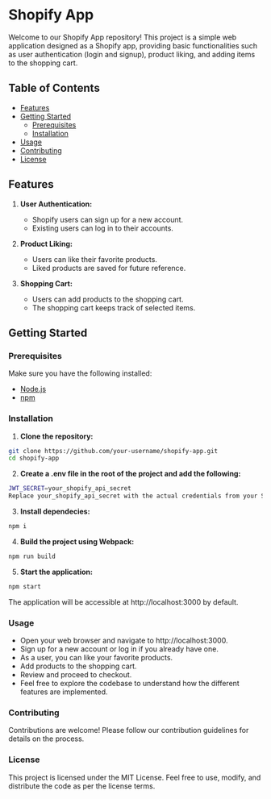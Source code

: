 # Shopify App

Welcome to our Shopify App repository! This project is a simple web application designed as a Shopify app, providing basic functionalities such as user authentication (login and signup), product liking, and adding items to the shopping cart.

## Table of Contents

- [Features](#features)
- [Getting Started](#getting-started)
  - [Prerequisites](#prerequisites)
  - [Installation](#installation)
- [Usage](#usage)
- [Contributing](#contributing)
- [License](#license)

## Features

1. **User Authentication:**
   - Shopify users can sign up for a new account.
   - Existing users can log in to their accounts.

2. **Product Liking:**
   - Users can like their favorite products.
   - Liked products are saved for future reference.

3. **Shopping Cart:**
   - Users can add products to the shopping cart.
   - The shopping cart keeps track of selected items.

## Getting Started

### Prerequisites

Make sure you have the following installed:

- [Node.js](https://nodejs.org/)
- [npm](https://www.npmjs.com/)

### Installation

1. **Clone the repository:**

  ```bash
  git clone https://github.com/your-username/shopify-app.git
  cd shopify-app
  ```
2. **Create a .env file in the root of the project and add the following:**
  ```bash
  JWT_SECRET=your_shopify_api_secret
  Replace your_shopify_api_secret with the actual credentials from your Shopify Partner account.
  ```

3. **Install dependecies:**
  ```bash
  npm i
  ```

4. **Build the project using Webpack:**
  ```bash
  npm run build
  ```

5. **Start the application:**
  ```bash
  npm start
  ```

The application will be accessible at http://localhost:3000 by default.

### Usage
- Open your web browser and navigate to http://localhost:3000.
- Sign up for a new account or log in if you already have one.
- As a user, you can like your favorite products.
- Add products to the shopping cart.
- Review and proceed to checkout.
- Feel free to explore the codebase to understand how the different features are implemented.

### Contributing
Contributions are welcome! Please follow our contribution guidelines for details on the process.

### License
This project is licensed under the MIT License. Feel free to use, modify, and distribute the code as per the license terms.
